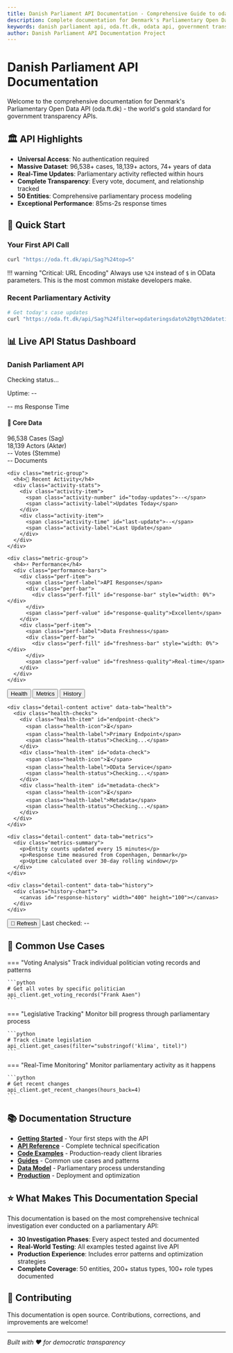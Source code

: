 ```yaml
---
title: Danish Parliament API Documentation - Comprehensive Guide to oda.ft.dk
description: Complete documentation for Denmark's Parliamentary Open Data API (oda.ft.dk). Access 96,538+ cases, 18,139+ actors, and 74+ years of parliamentary data with no authentication required.
keywords: danish parliament api, oda.ft.dk, odata api, government transparency, parliamentary data, folketing api, open data denmark
author: Danish Parliament API Documentation Project
---
```


# Danish Parliament API Documentation

Welcome to the comprehensive documentation for Denmark's Parliamentary Open Data API (oda.ft.dk) - the world's gold standard for government transparency APIs.

## 🏛️ API Highlights

- **Universal Access**: No authentication required
- **Massive Dataset**: 96,538+ cases, 18,139+ actors, 74+ years of data
- **Real-Time Updates**: Parliamentary activity reflected within hours
- **Complete Transparency**: Every vote, document, and relationship tracked
- **50 Entities**: Comprehensive parliamentary process modeling
- **Exceptional Performance**: 85ms-2s response times

## 🚀 Quick Start

### Your First API Call

```bash
curl "https://oda.ft.dk/api/Sag?%24top=5"
```

!!! warning "Critical: URL Encoding"
    Always use `%24` instead of `$` in OData parameters. This is the most common mistake developers make.

### Recent Parliamentary Activity

```bash
# Get today's case updates
curl "https://oda.ft.dk/api/Sag?%24filter=opdateringsdato%20gt%20datetime'2025-09-09T00:00:00'&%24top=10"
```

## 📊 Live API Status Dashboard

<div class="enhanced-api-status" id="api-status-widget">
  <!-- Primary Status -->
  <div class="status-primary">
    <div class="status-main">
      <div class="status-indicator-large" id="main-status">
        <div class="pulse-ring"></div>
        <div class="pulse-dot"></div>
      </div>
      <div class="status-info">
        <h3 class="status-title">Danish Parliament API</h3>
        <p class="status-description" id="status-text">Checking status...</p>
        <p class="status-uptime">Uptime: <span id="uptime-display">--</span></p>
      </div>
    </div>
    <div class="response-time">
      <div class="metric">
        <span class="metric-value" id="response-time">--</span>
        <span class="metric-unit">ms</span>
        <span class="metric-label">Response Time</span>
      </div>
    </div>
  </div>

  <!-- Data Metrics -->
  <div class="status-metrics">
    <div class="metric-group">
      <h4>📄 Core Data</h4>
      <div class="metric-grid">
        <div class="metric-item">
          <span class="metric-number" data-api-count="cases" data-entity="Sag">96,538</span>
          <span class="metric-label">Cases (Sag)</span>
          <div class="metric-trend" data-trend="cases"></div>
        </div>
        <div class="metric-item">
          <span class="metric-number" data-api-count="actors" data-entity="Aktør">18,139</span>
          <span class="metric-label">Actors (Aktør)</span>
          <div class="metric-trend" data-trend="actors"></div>
        </div>
        <div class="metric-item">
          <span class="metric-number" data-api-count="votes" data-entity="Stemme">--</span>
          <span class="metric-label">Votes (Stemme)</span>
          <div class="metric-trend" data-trend="votes"></div>
        </div>
        <div class="metric-item">
          <span class="metric-number" data-api-count="documents" data-entity="Dokument">--</span>
          <span class="metric-label">Documents</span>
          <div class="metric-trend" data-trend="documents"></div>
        </div>
      </div>
    </div>

    <div class="metric-group">
      <h4>🔄 Recent Activity</h4>
      <div class="activity-stats">
        <div class="activity-item">
          <span class="activity-number" id="today-updates">--</span>
          <span class="activity-label">Updates Today</span>
        </div>
        <div class="activity-item">
          <span class="activity-time" id="last-update">--</span>
          <span class="activity-label">Last Update</span>
        </div>
      </div>
    </div>

    <div class="metric-group">
      <h4>⚡ Performance</h4>
      <div class="performance-bars">
        <div class="perf-item">
          <span class="perf-label">API Response</span>
          <div class="perf-bar">
            <div class="perf-fill" id="response-bar" style="width: 0%"></div>
          </div>
          <span class="perf-value" id="response-quality">Excellent</span>
        </div>
        <div class="perf-item">
          <span class="perf-label">Data Freshness</span>
          <div class="perf-bar">
            <div class="perf-fill" id="freshness-bar" style="width: 0%"></div>
          </div>
          <span class="perf-value" id="freshness-quality">Real-time</span>
        </div>
      </div>
    </div>
  </div>

  <!-- Status Details -->
  <div class="status-details">
    <div class="detail-tabs">
      <button class="detail-tab active" data-tab="health">Health</button>
      <button class="detail-tab" data-tab="metrics">Metrics</button>
      <button class="detail-tab" data-tab="history">History</button>
    </div>
    
    <div class="detail-content active" data-tab="health">
      <div class="health-checks">
        <div class="health-item" id="endpoint-check">
          <span class="health-icon">⏳</span>
          <span class="health-label">Primary Endpoint</span>
          <span class="health-status">Checking...</span>
        </div>
        <div class="health-item" id="odata-check">
          <span class="health-icon">⏳</span>
          <span class="health-label">OData Service</span>
          <span class="health-status">Checking...</span>
        </div>
        <div class="health-item" id="metadata-check">
          <span class="health-icon">⏳</span>
          <span class="health-label">Metadata</span>
          <span class="health-status">Checking...</span>
        </div>
      </div>
    </div>
    
    <div class="detail-content" data-tab="metrics">
      <div class="metrics-summary">
        <p>Entity counts updated every 15 minutes</p>
        <p>Response time measured from Copenhagen, Denmark</p>
        <p>Uptime calculated over 30-day rolling window</p>
      </div>
    </div>
    
    <div class="detail-content" data-tab="history">
      <div class="history-chart">
        <canvas id="response-history" width="400" height="100"></canvas>
      </div>
    </div>
  </div>

  <!-- Refresh Control -->
  <div class="status-controls">
    <button class="refresh-btn" id="refresh-status">🔄 Refresh</button>
    <span class="last-check">Last checked: <span id="last-check-time">--</span></span>
  </div>
</div>

## 🎯 Common Use Cases

=== "Voting Analysis"
    Track individual politician voting records and patterns
    
    ```python
    # Get all votes by specific politician
    api_client.get_voting_records("Frank Aaen")
    ```

=== "Legislative Tracking"
    Monitor bill progress through parliamentary process
    
    ```python
    # Track climate legislation
    api_client.get_cases(filter="substringof('klima', titel)")
    ```

=== "Real-Time Monitoring"
    Monitor parliamentary activity as it happens
    
    ```python
    # Get recent changes
    api_client.get_recent_changes(hours_back=4)
    ```

## 📚 Documentation Structure

- **[Getting Started](getting-started/)** - Your first steps with the API
- **[API Reference](api-reference/)** - Complete technical specification
- **[Code Examples](code-examples/)** - Production-ready client libraries
- **[Guides](guides/)** - Common use cases and patterns
- **[Data Model](data-model/)** - Parliamentary process understanding
- **[Production](production/)** - Deployment and optimization

## ⭐ What Makes This Documentation Special

This documentation is based on the most comprehensive technical investigation ever conducted on a parliamentary API:

- **30 Investigation Phases**: Every aspect tested and documented
- **Real-World Testing**: All examples tested against live API
- **Production Experience**: Includes error patterns and optimization strategies
- **Complete Coverage**: 50 entities, 200+ status types, 100+ role types documented

## 🤝 Contributing

This documentation is open source. Contributions, corrections, and improvements are welcome!

---

*Built with ❤️ for democratic transparency*

<script type="application/ld+json">
{
  "@context": "https://schema.org",
  "@type": "TechArticle",
  "headline": "Danish Parliament API Documentation - Comprehensive Guide to oda.ft.dk",
  "description": "Complete documentation for Denmark's Parliamentary Open Data API (oda.ft.dk). Access 96,538+ cases, 18,139+ actors, and 74+ years of parliamentary data with no authentication required.",
  "author": {
    "@type": "Organization",
    "name": "Danish Parliament API Documentation Project"
  },
  "publisher": {
    "@type": "Organization", 
    "name": "Danish Parliament API Documentation Project"
  },
  "datePublished": "2025-09-09",
  "dateModified": "2025-09-09",
  "mainEntity": {
    "@type": "SoftwareApplication",
    "name": "Danish Parliament Open Data API",
    "applicationCategory": "GovernmentApplication",
    "operatingSystem": "Web-based",
    "url": "https://oda.ft.dk/",
    "description": "Open Data API providing access to Danish Parliament data including cases, actors, votes, and documents",
    "offers": {
      "@type": "Offer",
      "price": "0",
      "priceCurrency": "DKK",
      "availability": "https://schema.org/InStock"
    },
    "featureList": [
      "96,538+ parliamentary cases",
      "18,139+ political actors",
      "74+ years of historical data", 
      "Real-time updates",
      "No authentication required",
      "OData 3.0 protocol support"
    ]
  },
  "about": {
    "@type": "Thing",
    "name": "Danish Parliament",
    "description": "The national parliament of Denmark"
  },
  "keywords": "danish parliament api, oda.ft.dk, odata api, government transparency, parliamentary data, folketing api, open data denmark"
}
</script>